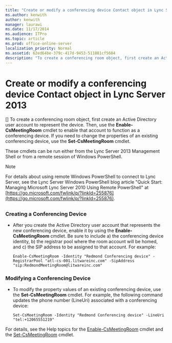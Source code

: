 ```yaml
---
title: "Create or modify a conferencing device Contact object in Lync Server 2013"
ms.author: kenwith
author: kenwith
manager: laurawi
ms.date: 11/17/2014
ms.audience: ITPro
ms.topic: article
ms.prod: office-online-server
localization_priority: Normal
ms.assetid: 62ed64be-379c-417d-9453-511881cf5604
description: "To create a conferencing room object, first create an Active Directory user account to represent the device. Then, use the Enable-CsMeetingRoom cmdlet to enable that account to function as a conferencing device. If you need to change the properties of an existing conferencing device, use the Set-CsMeetingRoom cmdlet."
---
```


# Create or modify a conferencing device Contact object in Lync Server 2013
[]
To create a conferencing room object, first create an Active Directory user account to represent the device. Then, use the **Enable-CsMeetingRoom** cmdlet to enable that account to function as a conferencing device. If you need to change the properties of an existing conferencing device, use the **Set-CsMeetingRoom** cmdlet. 
  
These cmdlets can be run either from the Lync Server 2013 Management Shell or from a remote session of Windows PowerShell. 
  
> [!NOTE]
> For details about using remote Windows PowerShell to connect to Lync Server, see the Lync Server Windows PowerShell blog article "Quick Start: Managing Microsoft Lync Server 2010 Using Remote PowerShell" at [https://go.microsoft.com/fwlink/p/?linkId=255876](https://go.microsoft.com/fwlink/p/?linkId=255876). 
  
## 

### Creating a Conferencing Device

- After you create the Active Directory user account that represents the new conferencing device, enable it by using the **Enable-CsMeetingRoom** cmdlet. Be sure to include a) the conferencing device identity, b) the registrar pool where the room account will be homed, and c) the SIP address to be assigned to that account. For example: 
    
  ```
  Enable-CsMeetingRoom -Identity "Redmond Conferencing device" -RegistrarPool "atl-cs-001.litwareinc.com" -SipAddress "sip:RedmondMeetingRoom@litwareinc.com"
  ```

### Modifying a Conferencing Device

- To modify the property values of an existing conferencing device, use the **Set-CsMeetingRoom** cmdlet. For example, the following command updates the phone number (LineUri) associated with a conferencing device: 
    
  ```
  Set-CsMeetingRoom -Identity "Redmond Conferencing device" -LineUri "tel:+12065551219"
  ```

For details, see the Help topics for the [Enable-CsMeetingRoom](enable-csmeetingroom.md) cmdlet and the [Set-CsMeetingRoom](set-csmeetingroom.md) cmdlet. 
  

